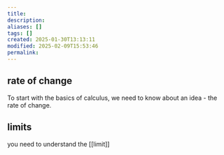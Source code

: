 ```yaml
---
title: 
description: 
aliases: []
tags: []
created: 2025-01-30T13:13:11
modified: 2025-02-09T15:53:46
permalink:
---
```


## rate of change

To start with the basics of calculus, we need to know about an idea - the rate of change.

## limits

you need to understand the [[limit]]
